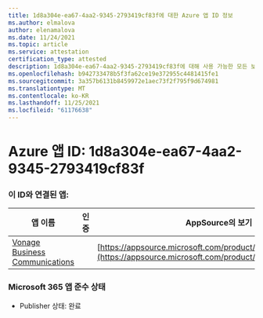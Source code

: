```yaml
---
title: 1d8a304e-ea67-4aa2-9345-2793419cf83f에 대한 Azure 앱 ID 정보
ms.author: elmalova
author: elenamalova
ms.date: 11/24/2021
ms.topic: article
ms.service: attestation
certification_type: attested
description: 1d8a304e-ea67-4aa2-9345-2793419cf83f에 대해 사용 가능한 모든 보안 및 규정 준수 정보입니다.
ms.openlocfilehash: b942733478b5f3fa62ce19e372955c4481415fe1
ms.sourcegitcommit: 3a357b6131b8459972e1aec73f2f795f9d674981
ms.translationtype: MT
ms.contentlocale: ko-KR
ms.lasthandoff: 11/25/2021
ms.locfileid: "61176638"
---
```

# <a name="azure-app-id-1d8a304e-ea67-4aa2-9345-2793419cf83f"></a>Azure 앱 ID: 1d8a304e-ea67-4aa2-9345-2793419cf83f


### <a name="apps-associated-with-this-id"></a>이 ID와 연결된 앱:
| **앱 이름** | **인증** | **AppSource의 보기** |
|--------------|---------------|-----------------------|
| [Vonage Business Communications](https://docs.microsoft.com/microsoft-365-app-certification/forward/WA200002988) |  | [https://appsource.microsoft.com/product/office/WA200002988](https://appsource.microsoft.com/product/office/WA200002988) |

### <a name="microsoft-365-app-compliance-status"></a>Microsoft 365 앱 준수 상태
- Publisher 상태: 완료
